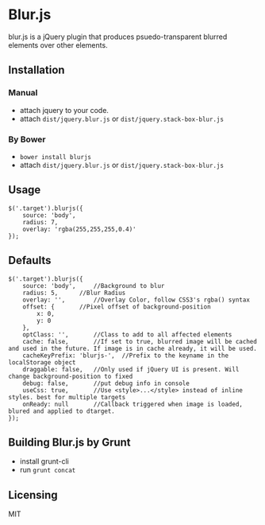 # Blur.js

blur.js is a jQuery plugin that produces psuedo-transparent blurred elements over other elements.

## Installation

### Manual
- attach jquery to your code.
- attach `dist/jquery.blur.js` or `dist/jquery.stack-box-blur.js`

### By Bower
- `bower install blurjs`
- attach `dist/jquery.blur.js` or `dist/jquery.stack-box-blur.js`

## Usage

````
$('.target').blurjs({
	source: 'body',
	radius: 7,
	overlay: 'rgba(255,255,255,0.4)'
});
````

## Defaults

````
$('.target').blurjs({
	source: 'body',		//Background to blur
	radius: 5,		//Blur Radius
	overlay: '',		//Overlay Color, follow CSS3's rgba() syntax
	offset: {		//Pixel offset of background-position
		x: 0,
		y: 0
	},
	optClass: '',		//Class to add to all affected elements
	cache: false,		//If set to true, blurred image will be cached and used in the future. If image is in cache already, it will be used.
	cacheKeyPrefix: 'blurjs-',	//Prefix to the keyname in the localStorage object
	draggable: false,	//Only used if jQuery UI is present. Will change background-position to fixed
	debug: false,		//put debug info in console
	useCss: true,		//Use <style>...</style> instead of inline styles. best for multiple targets
	onReady: null		//Callback triggered when image is loaded, blured and applied to dtarget.
});
````

## Building Blur.js by Grunt
- install grunt-cli
- run `grunt concat`

## Licensing
MIT
